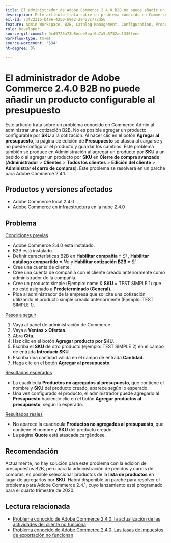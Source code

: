 ```yaml
---
title: El administrador de Adobe Commerce 2.4.0 B2B no puede añadir un producto configurable al presupuesto
description: Este artículo trata sobre un problema conocido en Commerce Admin al administrar una cotización B2B; no es posible añadir un producto configurable por **SKU** a la cotización. Al hacer clic en el botón **Añadir a cotización**, la página de edición **Oferta** se queda atascada al cargarse y no puede configurar el producto y guardar los cambios. Este problema también se produce en Administración al añadir un producto por **SKU** a un pedido o al añadir un producto por **SKU** en **Cierre de compra avanzado** (**Administración** &gt; **Clientes** &gt; **Todos los clientes** &gt; **Edición del cliente** &gt; **Gestionar el carro de compras**). Este problema se resolverá en un parche para Adobe Commerce 2.4.1.
exl-id: 73f7231b-b496-4250-b9e2-29427c772d56
feature: Admin Workspace, B2B, Catalog Management, Configuration, Products, Quotes
role: Developer
source-git-commit: 9cd9720a73b8ecde3baf6a7a5b5732ad1330feee
workflow-type: tm+mt
source-wordcount: '534'
ht-degree: 0%

---
```


# El administrador de Adobe Commerce 2.4.0 B2B no puede añadir un producto configurable al presupuesto

Este artículo trata sobre un problema conocido en Commerce Admin al administrar una cotización B2B. No es posible agregar un producto configurable por **SKU** a la cotización. Al hacer clic en el botón **Agregar al presupuesto**, la página de edición de **Presupuesto** se atasca al cargarse y no puede configurar el producto y guardar los cambios. Este problema también se produce en Administración al agregar un producto por **SKU** a un pedido o al agregar un producto por **SKU** en **Cierre de compra avanzado** (**Administrador** > **Clientes** > **Todos los clientes** > **Edición del cliente** > **Administrar el carro de compras**). Este problema se resolverá en un parche para Adobe Commerce 2.4.1.

## Productos y versiones afectados

* Adobe Commerce local 2.4.0
* Adobe Commerce en infraestructura en la nube 2.4.0

## Problema

<u>Condiciones previas</u>

* Adobe Commerce 2.4.0 está instalado.
* B2B está instalado.
* Definir características B2B en **Habilitar compañía =** *Sí* , **Habilitar catálogo compartido =** *No* y **Habilitar cotización B2B =** *Sí*.
* Cree una cuenta de cliente.
* Cree una cuenta de compañía con el cliente creado anteriormente como administrador de la compañía.
* Cree un producto simple (Ejemplo: name &amp; **SKU** = TEST SIMPLE 1) que no esté asignado a **Predeterminado (General)**.
* Pida al administrador de la empresa que solicite una cotización utilizando el producto simple creado anteriormente (Ejemplo: TEST SIMPLE 1).

<u>Pasos a seguir</u>

1. Vaya al panel de administración de Commerce.
1. Vaya a **Ventas > Ofertas**.
1. Abra **Cita**.
1. Haz clic en el botón **Agregar producto por SKU**.
1. Escriba el **SKU** de otro producto (ejemplo: TEST SIMPLE 2) en el campo de entrada **Introducir SKU**.
1. Escriba una cantidad válida en el campo de entrada **Cantidad**.
1. Haga clic en el botón **Agregar al presupuesto**.

<u>Resultados esperados</u>

* La cuadrícula **Productos no agregados al presupuesto**, que contiene el nombre y **SKU** del producto creado, aparece según lo esperado.
* Una vez configurado el producto, el administrador puede agregarlo al **Presupuesto** haciendo clic en el botón **Agregar productos al presupuesto**, según lo esperado.

<u>Resultados reales</u>

* No aparece la cuadrícula **Productos no agregados al presupuesto**, que contiene el nombre y **SKU** del producto creado.
* La página **Quote** está atascada cargándose.

## Recomendación

Actualmente, no hay solución para este problema con la edición de presupuestos B2B, pero para la administración de pedidos y carros de compras, es posible seleccionar productos de la **lista de productos** en lugar de agregarlos por **SKU**. Habrá disponible un parche para resolver el problema para Adobe Commerce 2.4.1, cuyo lanzamiento está programado para el cuarto trimestre de 2020.

## Lectura relacionada

* [Problema conocido de Adobe Commerce 2.4.0: la actualización de las actividades del cliente no funciona](/help/troubleshooting/miscellaneous/magento-2-4-0-refresh-on-customer-activities-does-not-work.md)
* [Problema conocido de Adobe Commerce 2.4.0: Las tasas de impuestos de exportación no funcionan](/help/troubleshooting/miscellaneous/magento-2-4-0-known-issue-export-tax-rates-does-not-work.md)

